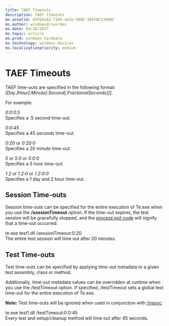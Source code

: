 ```yaml
---
title: TAEF Timeouts
description: TAEF Timeouts
ms.assetid: 43FE81A2-71DF-4e3a-998E-1B1F8C1398AC
ms.author: windowsdriverdev
ms.date: 04/20/2017
ms.topic: article
ms.prod: windows-hardware
ms.technology: windows-devices
ms.localizationpriority: medium
---
```


# TAEF Timeouts


TAEF time-outs are specified in the following format: *\[Day.\]Hour\[:Minute\[:Second\[.FractionalSeconds\]\]\]*.

For example:

*0:0:0.5*  
Specifies a .5 second time-out.

<span id="0_0_45"></span>*0:0:45*  
Specifies a 45 seconds time-out.

<span id="0_20_or_0_20_0"></span><span id="0_20_OR_0_20_0"></span>*0:20* or *0:20:0*  
Specifies a 20 minute time-out.

<span id="5_or_5_0_or_5_0_0"></span><span id="5_OR_5_0_OR_5_0_0"></span>*5* or *5:0* or *5:0:0*  
Specifies a 5 hour time-out.

<span id="1.2_or_1.2_0_or_1.2_0_0"></span><span id="1.2_OR_1.2_0_OR_1.2_0_0"></span>*1.2* or *1.2:0* or *1.2:0:0*  
Specifies a 1 day and 2 hour time-out.

## <span id="Session_Time-outs"></span><span id="session_time-outs"></span><span id="SESSION_TIME-OUTS"></span>Session Time-outs


Session time-outs can be specified for the entire execution of Te.exe when you use the **/sessionTimeout** option. If the time-out expires, the test session will be gracefully stopped, and the [process exit code](exit-codes-for-taef.md) will signify that a time-out occurred.

<span id="te.exe_test1.dll__sessionTimeout_0_20"></span><span id="te.exe_test1.dll__sessiontimeout_0_20"></span><span id="TE.EXE_TEST1.DLL__SESSIONTIMEOUT_0_20"></span>te.exe test1.dll /sessionTimeout:0:20  
The entire test session will time out after 20 minutes.

## <span id="Test_Time-outs"></span><span id="test_time-outs"></span><span id="TEST_TIME-OUTS"></span>Test Time-outs


Test time-outs can be specified by applying time-out metadata to a given test assembly, class or method.

Additionally, time-out metadata values can be overridden at runtime when you use the /testTimeout option. If specified, /testTimeout sets a global test time-out for the entire execution of Te.exe.

**Note:** Test time-outs will be ignored when used in conjunction with [/inproc](te-exe-command-line-parameters.md#inproc).

<span id="te.exe_test1.dll__testTimeout_0_0_45"></span><span id="te.exe_test1.dll__testtimeout_0_0_45"></span><span id="TE.EXE_TEST1.DLL__TESTTIMEOUT_0_0_45"></span>te.exe test1.dll /testTimeout:0:0:45  
Every test and setup/cleanup method will time out after 45 seconds.

 

 





